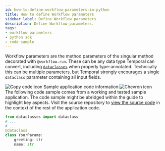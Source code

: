 ```yaml
---
id: how-to-define-workflow-parameters-in-python
title: How to define Workflow parameters
sidebar_label: Define Workflow parameters
description: Define Workflow parameters.
tags:
- workflow parameters
- python sdk
- code sample
---
```


<!-- DO NOT EDIT THIS FILE DIRECTLY.
THIS FILE IS GENERATED from https://github.com/temporalio/documentation-samples-python/blob/workflow-update/your_app/your_dataobject_dacx.py. -->

Workflow parameters are the method parameters of the singular method decorated with `@workflow.run`.
These can be any data type Temporal can convert, including [`dataclasses`](https://docs.python.org/3/library/dataclasses.html) when properly type-annotated.
Technically this can be multiple parameters, but Temporal strongly encourages a single `dataclass` parameter containing all input fields.

<div class="copycode-notice-container"><div class="copycode-notice"><img data-style="copycode-icon" src="/icons/copycode.png" alt="Copy code icon" /> Sample application code information <img id="i-id-1968028468" data-event="clickable-copycode-info" data-style="chevron-icon" src="/icons/chevron.png" alt="Chevron icon" /></div><div id="copycode-info-id-1968028468" class="copycode-info">The following code sample comes from a working and tested sample application. The code sample might be abridged within the guide to highlight key aspects. Visit the source repository to <a href="https://github.com/temporalio/documentation-samples-python/blob/workflow-update/your_app/your_dataobject_dacx.py">view the source code</a> in the context of the rest of the application code.</div></div>

```python
from dataclasses import dataclass
# ...
# ...
@dataclass
class YourParams:
    greeting: str
    name: str
```
